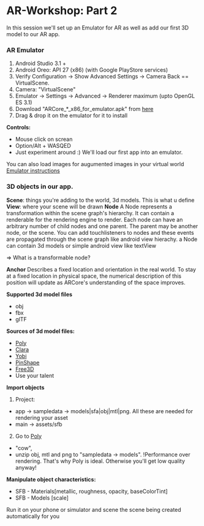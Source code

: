 # AR-Workshop:  Part 2

In this session we'll set up an Emulator for AR as well as add our first 3D model to our AR app.

### AR Emulator
1. Android Studio 3.1 +
2. Android Oreo: API 27 (x86) (with Google PlayStore services)
3. Verify Configuration -> Show Advanced Settings -> Camera Back == VirtualScene.
4. Camera: "VirtualScene"
5. Emulator -> Settings -> Advanced -> Renderer maximum (upto OpenGL ES 3.1)
6. Download "ARCore_*_x86_for_emulator.apk" from [here](https://github.com/google-ar/arcore-android-sdk/releases)
7. Drag & drop it on the emulator for it to install

**Controls:**
- Mouse click on screan
- Option/Alt + WASQED
- Just experiment around :) We'll load our first app into an emulator.

You can also load images for augumented images in your virtual world
[Emulator instructions](https://developers.google.com/ar/develop/java/emulator)


### 3D objects in our app.
**Scene**: things you're adding to the world, 3d models. This is what u define 
**View**: where your scene will be drawn
**Node** A Node represents a transformation within the scene graph's hierarchy. It can contain a renderable for the rendering engine to render. 
Each node can have an arbitrary number of child nodes and one parent. The parent may be another node, or the scene.
You can add touchlisteners to nodes and these events are propagated through the scene graph like android view hierachy.
a Node can contain 3d models or simple android view like textView

=> What is a transformable node?

**Anchor** Describes a fixed location and orientation in the real world. To stay at a fixed location in physical space, the numerical description of this position will update as ARCore's understanding of the space improves.

**Supported 3d model files**
- obj
- fbx
- glTF

**Sources of 3d model files:**
- [Poly](https://poly.google.com/)
- [Clara](https://clara.io/scenes)
- [Yobi](https://www.yobi3d.com/)
- [PinShape](https://pinshape.com/)
- [Free3D](https://free3d.com/)
- Use your talent


**Import objects**
1. Project:
- app -> sampledata -> models|sfa|obj|mtl|png. All these are needed for rendering your asset
- main -> assets/sfb
2. Go to [Poly](https://poly.google.com/)
- "cow", 
- unzip obj, mtl and png to "sampledata -> models".
!Performance over rendering. That's why Poly is ideal. Otherwise you'll get low quality anyway!
    

**Manipulate object characteristics:**
- SFB - Materials[metallic, roughness, opacity, baseColorTint]
- SFB - Models [scale]


Run it on your phone or simulator and scene the scene being created automatically for you
